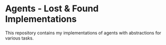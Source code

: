 # Agents - Lost & Found Implementations

This repository contains my implementations of agents with abstractions for various tasks.
